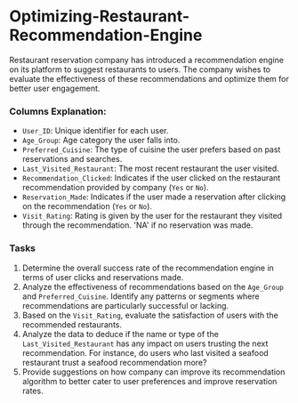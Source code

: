 # Optimizing-Restaurant-Recommendation-Engine
Restaurant reservation company has introduced a recommendation engine on its platform to suggest restaurants to users. The company wishes to evaluate the effectiveness of these recommendations and optimize them for better user engagement.


### Columns Explanation:

- `User_ID`: Unique identifier for each user.
- `Age_Group`: Age category the user falls into.
- `Preferred_Cuisine`: The type of cuisine the user prefers based on past reservations and searches.
- `Last_Visited_Restaurant`: The most recent restaurant the user visited.
- `Recommendation_Clicked`: Indicates if the user clicked on the restaurant recommendation provided by company (`Yes` or `No`).
- `Reservation_Made`: Indicates if the user made a reservation after clicking on the recommendation (`Yes` or `No`).
- `Visit_Rating`: Rating is given by the user for the restaurant they visited through the recommendation. 'NA' if no reservation was made.

### Tasks

1. Determine the overall success rate of the recommendation engine in terms of user clicks and reservations made.
2. Analyze the effectiveness of recommendations based on the `Age_Group` and `Preferred_Cuisine`. Identify any patterns or segments where recommendations are particularly successful or lacking.
3. Based on the `Visit_Rating`, evaluate the satisfaction of users with the recommended restaurants.
4. Analyze the data to deduce if the name or type of the `Last_Visited_Restaurant` has any impact on users trusting the next recommendation. For instance, do users who last visited a seafood restaurant trust a seafood recommendation more?
5. Provide suggestions on how company can improve its recommendation algorithm to better cater to user preferences and improve reservation rates.

